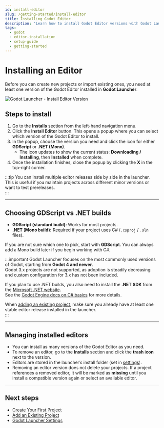 ```yaml
---
id: install-editor
slug: /getting-started/install-editor
title: Installing Godot Editor
description: "Learn how to install Godot Editor versions with Godot Launcher, including GDScript and .NET builds, multiple versions, and prereleases."
tags:
  - godot
  - editor-installation
  - setup-guide
  - getting-started
---
```


# Installing an Editor

Before you can create new projects or import existing ones, you need at least one version of the Godot Editor installed in **Godot Launcher**.

![Godot Launcher - Install Editor Version](/img/launcher-install-editor-ui-anim.gif)

## Steps to install

1. Go to the **Installs** section from the left-hand navigation menu.  
2. Click the **Install Editor** button. This opens a popup where you can select which version of the Godot Editor to install.  
3. In the popup, choose the version you need and click the icon for either **GDScript** or **.NET (Mono)**.  
   - The icon updates to show the current status: **Downloading / Installing**, then **Installed** when complete.  
4. Once the installation finishes, close the popup by clicking the **X** in the top-right corner.

:::tip
You can install multiple editor releases side by side in the launcher. This is useful if you maintain projects across different minor versions or want to test prereleases.  
:::

---

## Choosing GDScript vs .NET builds

- **GDScript (standard build):** Works for most projects.  
- **.NET (Mono build):** Required if your project uses C# (`.csproj` / `.sln` files).  

If you are not sure which one to pick, start with **GDScript**. You can always add a Mono build later if you begin working with C#.  

:::important
Godot Launcher focuses on the most commonly used versions of Godot, starting from **Godot 4 and newer**.  
Godot 3.x projects are not supported, as adoption is steadily decreasing and custom configuration for 3.x has not been included.  

If you plan to use .NET builds, you also need to install the **.NET SDK** from the [Microsoft .NET website](https://dotnet.microsoft.com/download).  
See the [Godot Engine docs on C# basics](https://docs.godotengine.org/en/stable/tutorials/scripting/c_sharp/c_sharp_basics.html) for more details.  

When [adding an existing project](/getting-started/add-existing-project), make sure you already have at least one stable editor release installed in the launcher.  
:::


---

## Managing installed editors

- You can install as many versions of the Godot Editor as you need.  
- To remove an editor, go to the **Installs** section and click the **trash icon** next to the version.  
- Editors are stored in the launcher’s install folder (set in [settings](/getting-started/launcher-settings)).  
- Removing an editor version does not delete your projects. If a project references a removed editor, it will be marked as **missing** until you install a compatible version again or select an available editor.

---

## Next steps

- [Create Your First Project](/getting-started/create-project)  
- [Add an Existing Project](/getting-started/add-existing-project)  
- [Godot Launcher Settings](/getting-started/launcher-settings)  
